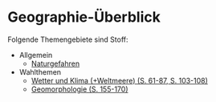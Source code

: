 # Geographie-Überblick

Folgende Themengebiete sind Stoff:

- Allgemein
	- [Naturgefahren](naturg.md)
- Wahlthemen
	- [Wetter und Klima (+Weltmeere) (S. 61-87, S. 103-108)](wetter&Klima.md)
	- [Geomorphologie (S. 155-170)](geomorph.md)

